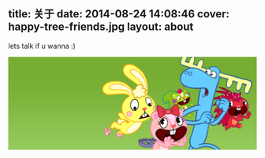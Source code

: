 title: 关于
date: 2014-08-24 14:08:46
cover: happy-tree-friends.jpg
layout: about
---

lets talk if u wanna :)

![happy tree friends 是一个理想国的一群有爱小朋友](happy-tree-friends.jpg)

